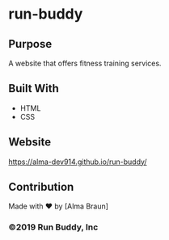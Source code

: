 # run-buddy

## Purpose
A website that offers fitness training services.

## Built With
* HTML
* CSS

## Website
https://alma-dev914.github.io/run-buddy/

## Contribution
Made with ❤️ by [Alma Braun]

### ©️2019 Run Buddy, Inc 
